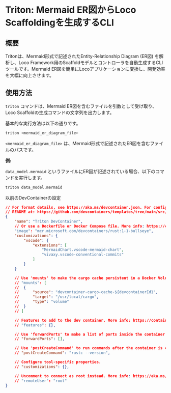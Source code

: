 # Triton: Mermaid ER図からLoco Scaffoldingを生成するCLI

## 概要

Tritonは、Mermaid形式で記述されたEntity-Relationship Diagram (ER図) を解析し、Loco Framework用のScaffoldモデルとコントローラを自動生成するCLIツールです。Mermaid ER図を簡単にLocoアプリケーションに変換し、開発効率を大幅に向上させます。

## 使用方法

`triton` コマンドは、Mermaid ER図を含むファイルを引数として受け取り、Loco Scaffoldの生成コマンドの文字列を出力します。

基本的な実行方法は以下の通りです。

```bash
triton <mermaid_er_diagram_file>
```

`<mermaid_er_diagram_file>` は、Mermaid形式で記述されたER図を含むファイルのパスです。

**例:**

`data_model.mermaid` というファイルにER図が記述されている場合、以下のコマンドを実行します。

```bash
triton data_model.mermaid
```


以前のDevContainerの設定
```json
// For format details, see https://aka.ms/devcontainer.json. For config options, see the
// README at: https://github.com/devcontainers/templates/tree/main/src/rust
{
	"name": "Triton DevContainer",
	// Or use a Dockerfile or Docker Compose file. More info: https://containers.dev/guide/dockerfile
	"image": "mcr.microsoft.com/devcontainers/rust:1-1-bullseye",
	"customizations": {
		"vscode": {
			"extensions": [
				"MermaidChart.vscode-mermaid-chart",
				"vivaxy.vscode-conventional-commits"
			]
		}
	}

	// Use 'mounts' to make the cargo cache persistent in a Docker Volume.
	// "mounts": [
	// 	{
	// 		"source": "devcontainer-cargo-cache-${devcontainerId}",
	// 		"target": "/usr/local/cargo",
	// 		"type": "volume"
	// 	}
	// ]

	// Features to add to the dev container. More info: https://containers.dev/features.
	// "features": {},

	// Use 'forwardPorts' to make a list of ports inside the container available locally.
	// "forwardPorts": [],

	// Use 'postCreateCommand' to run commands after the container is created.
	// "postCreateCommand": "rustc --version",

	// Configure tool-specific properties.
	// "customizations": {},

	// Uncomment to connect as root instead. More info: https://aka.ms/dev-containers-non-root.
	// "remoteUser": "root"
}
```
